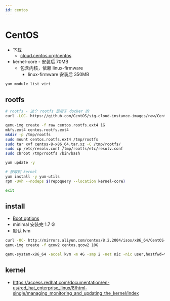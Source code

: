 ```yaml
---
id: centos
---
```


# CentOS
* 下载
  * [cloud.centos.org/centos](https://cloud.centos.org/centos)
* kernel-core - 安装后 70MB
  * 包含内核，依赖 linux-firmware
    * linux-firmware 安装后 350MB

```bash
yum module list virt
```

## rootfs
```bash
# rootfs - 这个 rootfs 是用于 docker 的
curl -LOC- https://github.com/CentOS/sig-cloud-instance-images/raw/CentOS-8-x86_64/docker/centos-8-x86_64.tar.xz

qemu-img create -f raw centos.rootfs.ext4 1G
mkfs.ext4 centos.rootfs.ext4
mkdir -p /tmp/rootfs
sudo mount centos.rootfs.ext4 /tmp/rootfs
sudo tar xvf centos-8-x86_64.tar.xz -C /tmp/rootfs/
sudo cp /etc/resolv.conf /tmp/rootfs/etc/resolv.conf
sudo chroot /tmp/rootfs /bin/bash

yum update -y

# 获取到 kernel
yum install -y yum-utils
rpm -Uvh --nodeps $(repoquery --location kernel-core)

exit

```

## install
* [Boot options](https://docs.centos.org/en-US/8-docs/advanced-install/assembly_kickstart-and-advanced-boot-options/)
* minimal 安装完 1.7 G
* 默认 lvm

```bash
curl -OC- http://mirrors.aliyun.com/centos/8.2.2004/isos/x86_64/CentOS-8.2.2004-x86_64-minimal.iso
qemu-img create -f qcow2 centos.qcow2 10G

qemu-system-x86_64 -accel kvm -m 4G -smp 2 -net nic -nic user,hostfwd=tcp::2222-:22 -drive file=centos.qcow2,if=virtio -serial stdio -vnc :10
```

## kernel
* https://access.redhat.com/documentation/en-us/red_hat_enterprise_linux/8/html-single/managing_monitoring_and_updating_the_kernel/index
